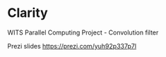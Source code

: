 # Clarity
WITS Parallel Computing Project - Convolution filter

Prezi slides https://prezi.com/yuh92p337p7l
